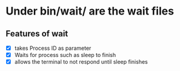 # Under bin/wait/ are the wait files

## Features of wait
- [x] takes Process ID as parameter
- [x] Waits for process such as sleep to finish
- [x] allows the terminal to not respond until sleep finishes 
